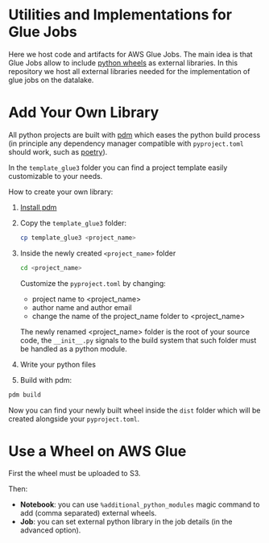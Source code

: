 # Utilities and Implementations for Glue Jobs
Here we host code and artifacts for AWS Glue Jobs. The main idea is that Glue Jobs allow to include [python wheels](https://pythonwheels.com/) as external libraries. In this repository we host all external libraries needed for the implementation of glue jobs on the datalake.

# Add Your Own Library
All python projects are built with [pdm](https://pdm.fming.dev/latest/) which eases the python build process (in principle any dependency manager compatible with `pyproject.toml` should work, such as [poetry](https://python-poetry.org/)). 

In the `template_glue3` folder you can find a project template easily customizable to your needs.

How to create your own library:
1. [Install pdm](https://pdm.fming.dev/latest/#installation)
2. Copy the `template_glue3` folder:
   ```bash
   cp template_glue3 <project_name>
   ```
3. Inside the newly created `<project_name>` folder
   ```bash
   cd <project_name>
   ```
   Customize the `pyproject.toml` by changing:
   - project name to <project_name>
   - author name and author email
   - change the name of the project_name folder to <project_name>
   
   The newly renamed <project_name> folder is the root of your source code, the `__init__.py` signals to the build system that such folder
   must be handled as a python module.
   
5. Write your python files
6. Build with pdm:
  ```bash
  pdm build
  ```
  Now you can find your newly built wheel inside the `dist` folder which will be created alongside your `pyproject.toml`.

# Use a Wheel on AWS Glue
First the wheel must be uploaded to S3.

Then:
- **Notebook**: you can use `%additional_python_modules` magic command to add (comma separated) external wheels.
- **Job**: you can set external python library in the job details (in the advanced option).


